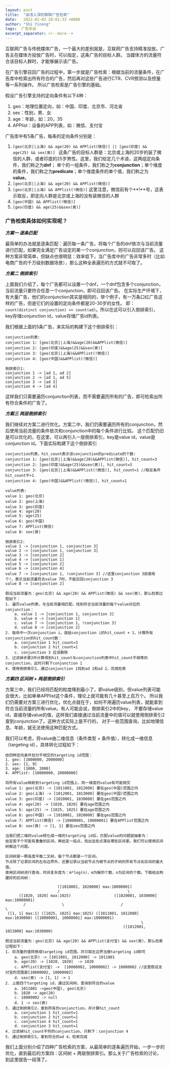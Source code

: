 ```yaml
---
layout: post 
title:  "由浅入深的聊聊广告检索"
date:   2022-02-02 20:01:33 +0800 
author: "Shi Yinong"
tags:  广告杂谈
excerpt_separator: <!--more-->
---
```


互联网广告与传统媒体广告，一个最大的差别就是，互联网广告支持精准投放。广告主在媒体方投放广告时，可以指定，这条广告的目标人群。
当媒体方的流量符合该目标人群时，才能够展示该广告。
<!--more-->
在广告引擎召回广告的过程中，第一步就是广告检索：根据当前的流量条件，在广告库中检索出所有符合的广告，然后再对这些广告进行CTR、CVR预测以及控量等一系列操作。
所以广告检索是广告引擎的基础。

假设广告引擎支持的定向条件有以下4种：
1. geo：地理位置定向，如：中国、印度、北京市、河北省
2. sex：性别，男、女
3. age：年龄，如：20，35
4. APPlist：设备的APP列表，如：微信、支付宝

广告库中有5条广告，每条的定向条件分别是：
1. ```[geo(北京||上海) && age(20) && APPlist(微信)] || [geo(印度) && age(25) && sex(男)] ``` 
这条广告的目标人群是：北京或上海的20岁的装了微信的人群，或者印度的25岁男性。这里，我们给定几个术语，这两组定向条件，我们称之为**dnf**；
单个的一组条件，我们称之为**conjunction**；单个维度的条件，我们称之为**predicate**；单个维度条件的单个值，我们称之为**value**。
2. ```[geo(北京||上海) && age(20) && APPlist(微信)] ```
3. ```[geo(北京||上海) && APPlist(!微信)]``` 这里注意，微信前有个**!**号，这表示取反，即定向人群是北京或上海的没有装微信的人群
4. ```[geo(中国) && APPlist(!微信)]```
5. ```[geo(印度) && age(25)&&sex(男)] ```

### **广告检索具体如何实现呢？**

_**方案一 逐条匹配**_

最简单的办法就是逐条匹配：遍历每一条广告，将每个广告的dnf依次与当前流量进行匹配，如果完全满足广告设定的某一个conjunction，则可以召回该广告。
这种方案非常简单，但缺点也很明显：效率低下，当广告库中的广告非常多时（比如电商广告的千万级别数据场景），那么这种全表遍历的方式就不可取了。

_**方案二 倒排索引**_

上面我们介绍了，每个广告都可以设置一个dnf，一个dnf包含多个conjunction，当前流量只要符合任意一个conjunction，即可召回该广告。
在实际生产环境下，有大量广告，他们的conjunction其实是相同的，举个例子，有一万条口红广告这样的广告，但是它们的设置的定向条件都是20-30岁的女性。
即：```count(distinct conjunction) << count(ad)```。所以在这可以引入倒排索引，key存储conjunction id，value存储广告id列表。

我们根据上面的5条广告，来实际的构建下这个倒排索引：
```
conjunction列表:
conjunction 1: [geo(北京||上海)&&age(20)&&APPlist(微信)]
conjunction 2: [geo(印度)&&age(25)&&sex(男)]
conjunction 3: [geo(北京||上海)&&APPlist(!微信)]
conjunction 4: [geo(中国)&&APPlist(!微信)]

倒排索引1: 
conjunction 1 -> [ad 1, ad 2]
conjunction 2 -> [ad 1, ad 5]
conjunction 3 -> [ad 3]
conjunction 4 -> [ad 4]

```
这样我们只需要遍历conjunction列表，而不需要遍历所有的广告，即可检索出所有符合条件的广告了。

_**方案三 两层倒排索引**_

我们继续对方案二进行优化。方案二中，我们仍需要遍历所有的conjunction，然后使用当前流量的条件依次和conjunction中的每个条件进行比较。
这个匹配仍旧是可以优化的，在这里，可以再引入一层倒排索引，key是value id，value是conjunction id。下面实际构建下这个倒排索引
```
conjunction列表，hit_count表示该conjunction的predicate的个数:
conjunction 1: [geo(北京||上海)&&age(20)&&APPlist(微信)], hit_count=3
conjunction 2: [geo(印度)&&age(25)&&sex(男)], hit_count=3
conjunction 3: [geo(北京||上海)&&APPlist(!微信)], hit_count=1 //取反条件hit_count不+1
conjunction 4: [geo(中国)&&APPlist(!微信)], hit_count=1

value列表:
value 1: geo(北京)
value 2: geo(上海)
value 3: geo(印度)
value 4: age(20)
value 5: age(25)
value 6: geo(中国)
value 7: APPlist(微信)
value 8: sex(男)

倒排索引2:
value 1 -> [conjunction 1, conjunction 3]
value 2 -> [conjunction 1, conjunction 3]
value 3 -> [conjunction 2]
value 4 -> [conjunction 1]
value 5 -> [conjunction 2]
value 6 -> [conjunction 4]
value 7 -> [conjunction 1, !conjunction 3] //这里conjunction 3前面有个!，表示当前流量符合value 7时，不能召回conjunction 3
value 8 -> [conjunction 2]

假设当前流量为：geo(北京) && age(20) && APPlist(微信) && sex(男)，那么检索过程如下：
1. 遍历value列表，与当前流量相匹配，找到符合当前流量的每个value对应的conjunction：
    a. value 1 -> [conjunction 1, conjunction 3]
    b. value 4 -> [conjunction 1]
    c. value 7 -> [conjunction 1, !conjunction 3]
    d. value 8 -> [conjunction 2]
2. 每命中一次conjunction i，就给conjunction i的hit_count + 1，计算所有conjunction的hit_count数：
    a. conjunction 1 hit_count=3
    b. conjunction 2 hit_count=1
    c. conjunction 3 应该删除
3. 过滤掉步骤2中计算得到hit_count与conjunction列表中hit_count不相等的conjunction，此时只剩下conjunction 1
4. 使用倒排索引1，通过conjunction 1找到ad 1和ad 2，完成检索
```

_**方案四 区间树 + 两层倒排索引**_

方案三中，我们已经将匹配的粒度降到最小了，即value级别，但value列表可能会很大，比如单单APPlist这个条件，理论上就可能有几十甚至上百万个。
所以我们仍需要对方案三进行优化，优化点就在于，如何不用遍历value列表，就能拿到符合当前流量的所有value。有人可能会说，倒排索引2中的key，
不要存储value id，直接存储value的值，这样我们直接通过当前流量中的值可以就使用倒排索引2查到conjunction了。这种方式实际上是不行的，
对于一些范围查询，比如地理信息、年龄，就无法使用这种匹配方式。

我们可以考虑，将value由二维信息（条件类型 + 条件值），转化成一维信息（targeting id），具体转化过程如下：
```
给四种定向条件划分不相交的targeting id范围：
1. geo: [1000000, 2000000]
2. sex: [1, 9]
3. age: [1000, 2000]
4. APPlist: [10000000, 20000000]

将所有value映射到targeting id范围上，同一维度的value有可能相交
value 1: geo(北京) -> [1011001, 1012000] 要在geo(中国)范围之内
value 2: geo(上海) -> [1012001, 1013000] 要在geo(中国)范围之内
value 3: geo(印度) -> [1020001, 1030000] 要在geo范围之内
value 4: age(20) -> [1020, 1020] 要在age范围之内
value 5: age(25) -> [1025, 1025] 要在age范围之内
value 6: geo(中国) -> [1010001, 1020000] 要在geo范围之内
value 7: APPlist(微信) -> [10000001, 10000001] 要在APPlist范围之内
value 8: sex(男) -> [1, 1] 要在sex范围之内

当我们把二维的value转化成一维的targeting id后，匹配value的问题就抽象为：
给定若干个可能有重叠的区间，再给定一组点，找出这些点落在哪些区间里。我们可以使用区间树解这个问题。

区间树是一颗高度平衡二叉树，每个节点都是一个区间。
节点除了记录区间的左右边界外，还要记录以当前节点为根节点的子树的所有节点右区间的最大值。
使用区间树进行查询，时间复杂度为：m*log(n)，m为解的个数，n为区间的个数。下面给出构建好的区间树：

                       ([1010001, 1020000] max:10000001)
                       /                              \
      ([1020, 1020] max:1025)                   ([1020001, 1030000] max:10000001)
        /                \                         /                         \
 ([1, 1] max:1) ([1025, 1025] max:1025) ([1011001, 1012000] max:1030000) ([10000001, 10000001] max:10000001)
                                                            \
                                                    ([1012001, 1013000] max:1030000)
                                                    
假设当前流量为：geo(北京) && age(20) && APPlist(支付宝) && sex(男)，那么检索过程如下：
1. 将流量的值转换成targeting id范围，并只取左边界当做targeting id即可
    a. geo(北京) -> [1011001, 1012000] -> 1011001
    b. age(20) -> [1020, 1020]  -> 1020
    c. APPlist(支付宝) ->  [10000002, 10000002] -> 10000002 //这里假设支付宝的范围是[10000002, 10000002]
    d. sex(男) -> [1, 1] -> 1
2. 上面四个targeting id，通过区间树，查询到符合的value
    a. 1011001 ->geo(中国), geo(北京)
    b. 1020 -> age(20)
    c. 10000002 -> null
    d. 1 -> sex(男)
3. 通过倒排索引2，拿到所有的conjunction，并计算hit_count
    a. conjunction 1 hit_count=1
    b. conjunction 2 hit_count=1
    c. conjunction 4 hit_count=1
    d. conjunction 3 hit_count=1
4. 过滤掉hit_count不符的conjunction，只剩下：conjunction 4
5. 通过倒排索引1，拿到符合的ad 4，检索完成
```

我们上面分别介绍了四种广告检索的方案，从最简单的逐条遍历开始，一步一步的优化，直到最后的方案四：区间树 + 两层倒排索引。那么关于广告检索的讨论，到这里就告一段落了。

